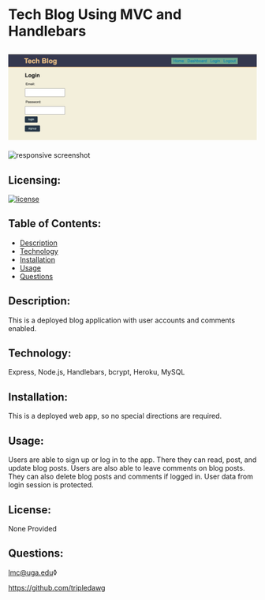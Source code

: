
# Tech Blog Using MVC and Handlebars
  ## ![full size screenshot](screenshot.png) 
  ![responsive screenshot](screenshot_responsive.png) 
  ## Licensing:
  [![license](https://img.shields.io/badge/license-none-blue)](https://shields.io)
  ## Table of Contents: 
  - [Description](#description)
  - [Technology](#technology)
  - [Installation](#installation)
  - [Usage](#usage)
  - [Questions](#questions)

  ## Description:
  This is a deployed blog application with user accounts and comments enabled.   
  ## Technology:
  Express, Node.js, Handlebars, bcrypt, Heroku, MySQL 
  ## Installation: 
  This is a deployed web app, so no special directions are required.  
  ## Usage: 
  Users are able to sign up or log in to the app.  There they can read, post, and update blog posts.  Users are also able to leave comments on blog posts.  They can also delete blog posts and comments if logged in.  User data from login session is protected.  
  ## License: 
  None Provided 
  ## Questions: 
  lmc@uga.edu◊
  
  <https://github.com/tripledawg>